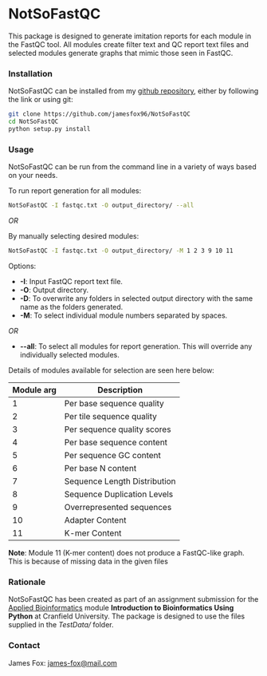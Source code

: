 # NotSoFastQC
This package is designed to generate imitation reports for each module in the FastQC tool. All modules create
filter text and QC report text files and selected modules generate graphs that mimic those seen in FastQC.

### Installation
NotSoFastQC can be installed from my [github repository](https://github.com/jamesfox96/NotSoFastQC), 
either by following the link or using git:
```sh
git clone https://github.com/jamesfox96/NotSoFastQC
cd NotSoFastQC
python setup.py install
```

### Usage
NotSoFastQC can be run from the command line in a variety of ways based on your needs.

To run report generation for all modules:
```sh
NotSoFastQC -I fastqc.txt -O output_directory/ --all
```

*OR*

By manually selecting desired modules:
```sh
NotSoFastQC -I fastqc.txt -O output_directory/ -M 1 2 3 9 10 11
```

Options:
- **-I**: Input FastQC report text file.
- **-O**: Output directory.
- **-D**: To overwrite any folders in selected output directory with the same name as the folders generated.
- **-M**: To select individual module numbers separated by spaces.

*OR*
- **--all**: To select all modules for report generation. This will override any individually selected modules.

Details of modules available for selection are seen here below:

|    Module arg    | Description |
| ---------------- | ----------- |
|        1         | Per base sequence quality |
|        2         | Per tile sequence quality |
|        3         | Per sequence quality scores |
|        4         | Per base sequence content |
|        5         | Per sequence GC content |
|        6         | Per base N content |
|        7         | Sequence Length Distribution |
|        8         | Sequence Duplication Levels |
|        9         | Overrepresented sequences |
|        10        | Adapter Content |
|        11        | K-mer Content |

**Note**: Module 11 (K-mer content) does not produce a FastQC-like graph.
 This is because of missing data in the given files

### Rationale
NotSoFastQC has been created as part of an assignment submission for the [Applied Bioinformatics](https://www.cranfield.ac.uk/courses/taught/applied-bioinformatics)
 module **Introduction to Bioinformatics Using Python** at Cranfield University. The package is designed to use the files
 supplied in the *TestData/* folder.
 
### Contact
James Fox: james-fox@mail.com


